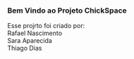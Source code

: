 ### Bem Vindo ao Projeto ChickSpace
Esse projrto foi criado por: <br>
Rafael Nascimento <br>
Sara Aparecida <br>
Thiago Dias <br>
